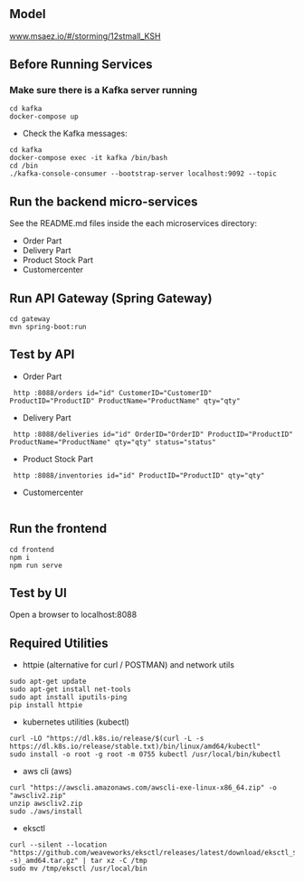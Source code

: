 # 

## Model
www.msaez.io/#/storming/12stmall_KSH

## Before Running Services
### Make sure there is a Kafka server running
```
cd kafka
docker-compose up
```
- Check the Kafka messages:
```
cd kafka
docker-compose exec -it kafka /bin/bash
cd /bin
./kafka-console-consumer --bootstrap-server localhost:9092 --topic
```

## Run the backend micro-services
See the README.md files inside the each microservices directory:

- Order Part
- Delivery Part
- Product Stock Part
- Customercenter


## Run API Gateway (Spring Gateway)
```
cd gateway
mvn spring-boot:run
```

## Test by API
- Order Part
```
 http :8088/orders id="id" CustomerID="CustomerID" ProductID="ProductID" ProductName="ProductName" qty="qty" 
```
- Delivery Part
```
 http :8088/deliveries id="id" OrderID="OrderID" ProductID="ProductID" ProductName="ProductName" qty="qty" status="status" 
```
- Product Stock Part
```
 http :8088/inventories id="id" ProductID="ProductID" qty="qty" 
```
- Customercenter
```
```


## Run the frontend
```
cd frontend
npm i
npm run serve
```

## Test by UI
Open a browser to localhost:8088

## Required Utilities

- httpie (alternative for curl / POSTMAN) and network utils
```
sudo apt-get update
sudo apt-get install net-tools
sudo apt install iputils-ping
pip install httpie
```

- kubernetes utilities (kubectl)
```
curl -LO "https://dl.k8s.io/release/$(curl -L -s https://dl.k8s.io/release/stable.txt)/bin/linux/amd64/kubectl"
sudo install -o root -g root -m 0755 kubectl /usr/local/bin/kubectl
```

- aws cli (aws)
```
curl "https://awscli.amazonaws.com/awscli-exe-linux-x86_64.zip" -o "awscliv2.zip"
unzip awscliv2.zip
sudo ./aws/install
```

- eksctl 
```
curl --silent --location "https://github.com/weaveworks/eksctl/releases/latest/download/eksctl_$(uname -s)_amd64.tar.gz" | tar xz -C /tmp
sudo mv /tmp/eksctl /usr/local/bin
```

